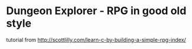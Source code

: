 # Dungeon Explorer - RPG in good old style

tutorial from http://scottlilly.com/learn-c-by-building-a-simple-rpg-index/

